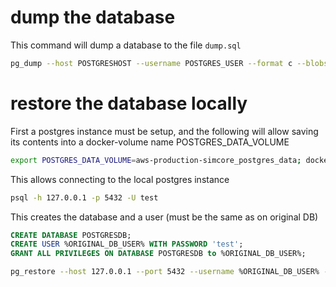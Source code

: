 # dump the database

This command will dump a database to the file ```dump.sql```

```bash
pg_dump --host POSTGRESHOST --username POSTGRES_USER --format c --blobs --verbose --file dump.sql POSTGRESDB
```

# restore the database locally

First a postgres instance must be setup, and the following will allow saving its contents into a docker-volume name POSTGRES_DATA_VOLUME

```bash
export POSTGRES_DATA_VOLUME=aws-production-simcore_postgres_data; docker compose up
```

This allows connecting to the local postgres instance
```bash
psql -h 127.0.0.1 -p 5432 -U test
```

This creates the database and a user (must be the same as on original DB)
```sql
CREATE DATABASE POSTGRESDB;
CREATE USER %ORIGINAL_DB_USER% WITH PASSWORD 'test';
GRANT ALL PRIVILEGES ON DATABASE POSTGRESDB to %ORIGINAL_DB_USER%;
```

```bash
pg_restore --host 127.0.0.1 --port 5432 --username %ORIGINAL_DB_USER% -d POSTGRESDB dump.sql
```
